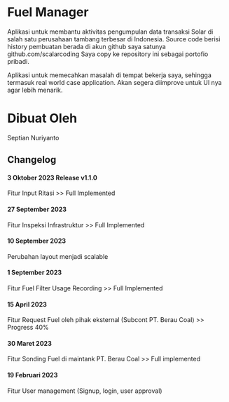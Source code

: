 # Fuel Manager

Aplikasi untuk membantu aktivitas pengumpulan data transaksi Solar di salah satu perusahaan tambang terbesar di Indonesia.
Source code berisi history pembuatan berada di akun github saya satunya github.com/scalarcoding
Saya copy ke repository ini sebagai portofio pribadi.

Aplikasi untuk memecahkan masalah di tempat bekerja saya, sehingga termasuk real world case application.
Akan segera diimprove untuk UI nya agar lebih menarik.

# Dibuat Oleh
Septian Nuriyanto

## Changelog
 
#### 3 Oktober 2023 Release v1.1.0
Fitur Input Ritasi >> Full Implemented

#### 27 September 2023
Fitur Inspeksi Infrastruktur >> Full Implemented

#### 10 September 2023
Perubahan layout menjadi scalable

#### 1 September 2023
Fitur Fuel Filter Usage Recording >> Full Implemented

#### 15 April 2023
Fitur Request Fuel oleh pihak eksternal (Subcont PT. Berau Coal) >> Progress 40%

#### 30 Maret 2023 
Fitur Sonding Fuel di maintank PT. Berau Coal >> Full implemented

#### 19 Februari 2023
Fitur User management (Signup, login, user approval)



